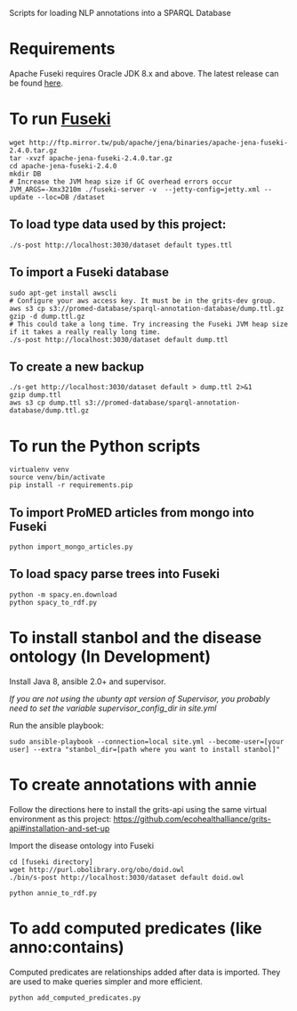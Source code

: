 Scripts for loading NLP annotations into a SPARQL Database

# Requirements

Apache Fuseki requires Oracle JDK 8.x and above.
The latest release can be found [here](http://www.oracle.com/technetwork/java/javase/downloads/jdk8-downloads-2133151.html).

# To run [Fuseki](https://jena.apache.org/documentation/fuseki2/index.html)

```
wget http://ftp.mirror.tw/pub/apache/jena/binaries/apache-jena-fuseki-2.4.0.tar.gz
tar -xvzf apache-jena-fuseki-2.4.0.tar.gz
cd apache-jena-fuseki-2.4.0
mkdir DB
# Increase the JVM heap size if GC overhead errors occur
JVM_ARGS=-Xmx3210m ./fuseki-server -v  --jetty-config=jetty.xml --update --loc=DB /dataset
```

## To load type data used by this project:

```
./s-post http://localhost:3030/dataset default types.ttl
```

## To import a Fuseki database

```
sudo apt-get install awscli
# Configure your aws access key. It must be in the grits-dev group.
aws s3 cp s3://promed-database/sparql-annotation-database/dump.ttl.gz
gzip -d dump.ttl.gz
# This could take a long time. Try increasing the Fuseki JVM heap size if it takes a really really long time.
./s-post http://localhost:3030/dataset default dump.ttl
```

## To create a new backup

```
./s-get http://localhost:3030/dataset default > dump.ttl 2>&1
gzip dump.ttl
aws s3 cp dump.ttl s3://promed-database/sparql-annotation-database/dump.ttl.gz
```

# To run the Python scripts

```
virtualenv venv
source venv/bin/activate
pip install -r requirements.pip
```

## To import ProMED articles from mongo into Fuseki

```
python import_mongo_articles.py
```

## To load spacy parse trees into Fuseki

```
python -m spacy.en.download
python spacy_to_rdf.py
```

# To install stanbol and the disease ontology (In Development)

Install Java 8, ansible 2.0+ and supervisor.

*If you are not using the ubunty apt version of Supervisor, you probably need
to set the variable supervisor_config_dir in site.yml*

Run the ansible playbook:

```
sudo ansible-playbook --connection=local site.yml --become-user=[your user] --extra "stanbol_dir=[path where you want to install stanbol]"
```

# To create annotations with annie

Follow the directions here to install the grits-api using the same virtual environment as this project:
https://github.com/ecohealthalliance/grits-api#installation-and-set-up

Import the disease ontology into Fuseki

```
cd [fuseki directory]
wget http://purl.obolibrary.org/obo/doid.owl
./bin/s-post http://localhost:3030/dataset default doid.owl
```

```
python annie_to_rdf.py
```

# To add computed predicates (like anno:contains)

Computed predicates are relationships added after data is imported.
They are used to make queries simpler and more efficient.

```
python add_computed_predicates.py
```
